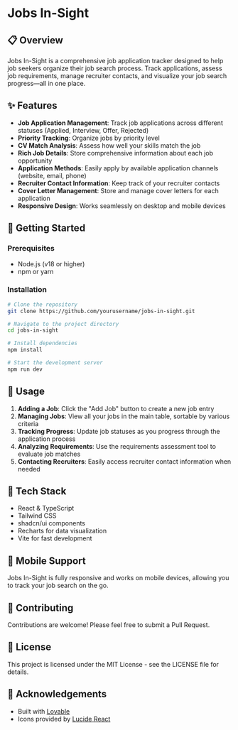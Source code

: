 
# Jobs In-Sight

## 📋 Overview

Jobs In-Sight is a comprehensive job application tracker designed to help job seekers organize their job search process. Track applications, assess job requirements, manage recruiter contacts, and visualize your job search progress—all in one place.

## ✨ Features

- **Job Application Management**: Track job applications across different statuses (Applied, Interview, Offer, Rejected)
- **Priority Tracking**: Organize jobs by priority level
- **CV Match Analysis**: Assess how well your skills match the job
- **Rich Job Details**: Store comprehensive information about each job opportunity
- **Application Methods**: Easily apply by available application channels (website, email, phone)
- **Recruiter Contact Information**: Keep track of your recruiter contacts
- **Cover Letter Management**: Store and manage cover letters for each application
- **Responsive Design**: Works seamlessly on desktop and mobile devices

## 🚀 Getting Started

### Prerequisites

- Node.js (v18 or higher)
- npm or yarn

### Installation

```bash
# Clone the repository
git clone https://github.com/yourusername/jobs-in-sight.git

# Navigate to the project directory
cd jobs-in-sight

# Install dependencies
npm install

# Start the development server
npm run dev
```

## 🔧 Usage

1. **Adding a Job**: Click the "Add Job" button to create a new job entry
2. **Managing Jobs**: View all your jobs in the main table, sortable by various criteria
3. **Tracking Progress**: Update job statuses as you progress through the application process
4. **Analyzing Requirements**: Use the requirements assessment tool to evaluate job matches
5. **Contacting Recruiters**: Easily access recruiter contact information when needed

## 🧩 Tech Stack

- React & TypeScript
- Tailwind CSS
- shadcn/ui components
- Recharts for data visualization
- Vite for fast development

## 📱 Mobile Support

Jobs In-Sight is fully responsive and works on mobile devices, allowing you to track your job search on the go.

## 🤝 Contributing

Contributions are welcome! Please feel free to submit a Pull Request.

## 📄 License

This project is licensed under the MIT License - see the LICENSE file for details.

## 🙏 Acknowledgements

- Built with [Lovable](https://lovable.dev)
- Icons provided by [Lucide React](https://lucide.dev)
